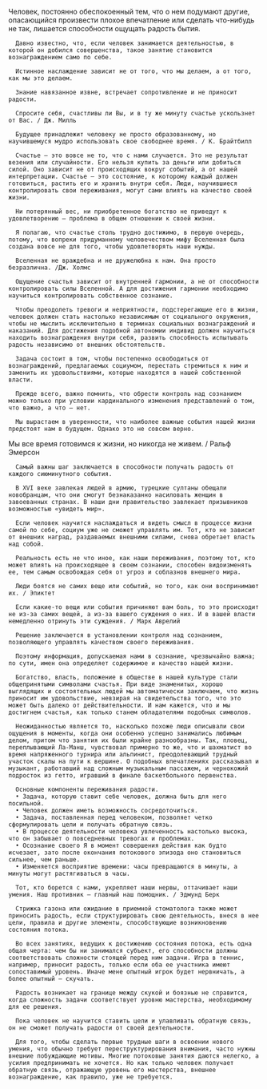  Человек, постоянно обеспокоенный тем, что о нем подумают другие, опасающийся произвести плохое впечатление или сделать что-нибудь не так, лишается способности ощущать радость бытия.

      Давно известно, что, если человек занимается деятельностью, в которой он добился совершенства, такое занятие становится вознаграждением само по себе.

      Истинное наслаждение зависит не от того, что мы делаем, а от того, как мы это делаем.

      Знание навязанное извне, встречает сопротивление и не приносит радости.

      Спросите себя, счастливы ли Вы, и в ту же минуту счастье ускользнет от Вас. / Дж. Милль

      Будущее принадлежит человеку не просто образованному, но научившемуся мудро использовать свое свободнее время. / К. Брайтбилл

      Счастье — это вовсе не то, что с нами случается. Это не результат везения или случайности. Его нельзя купить за деньги или добиться силой. Оно зависит не от происходящих вокруг событий, а от нашей интерпретации. Счастье — это состояние, к которому каждый должен готовиться, растить его и хранить внутри себя. Люди, научившиеся контролировать свои переживания, могут сами влиять на качество своей жизни.

      Ни потерянный вес, ни приобретенное богатство не приведут к удовлетворению — проблема в общем отношении к своей жизни.

      Я полагаю, что счастье столь трудно достижимо, в первую очередь, потому, что вопреки придуманному человечеством мифу Вселенная была создана вовсе не для того, чтобы удовлетворять наши нужды.

      Вселенная не враждебна и не дружелюбна к нам. Она просто безразлична. /Дж. Холмс

      Ощущение счастья зависит от внутренней гармонии, а не от способности контролировать силы Вселенной. А для достижения гармонии необходимо научиться контролировать собственное сознание.

      Чтобы преодолеть тревоги и неприятности, подстерегающие его в жизни, человек должен стать настолько независимым от социального окружения, чтобы не мыслить исключительно в терминах социальных вознаграждений и наказаний. Для достижения подобной автономии индивид должен научиться находить вознаграждения внутри себя, развить способность испытывать радость независимо от внешних обстоятельств.

      Задача состоит в том, чтобы постепенно освободиться от вознаграждений, предлагаемых социумом, перестать стремиться к ним и заменить их удовольствиями, которые находятся в нашей собственной власти.

      Прежде всего, важно помнить, что обрести контроль над сознанием можно только при условии кардинального изменения представлений о том, что важно, а что — нет.

      Мы вырастаем в уверенности, что наиболее важные события нашей жизни предстоят нам в будущем. Однако это не совсем верно.
Мы все время готовимся к жизни, но никогда не живем. / Ральф Эмерсон

      Самый важны шаг заключается в способности получать радость от каждого сиюминутного события.

      В XVI веке завлекая людей в армию, турецкие султаны обещали новобранцам, что они смогут безнаказанно насиловать женщин в завоеванных странах. В наши дни правительство завлекает призывников возможностью «увидеть мир».

      Если человек научится наслаждаться и видеть смысл в процессе жизни самой по себе, социум уже не сможет управлять им. Тот, кто не зависит от внешних наград, раздаваемых внешними силами, снова обретает власть над собой.

      Реальность есть не что иное, как наши переживания, поэтому тот, кто может влиять на происходящее в своем сознании, способен видоизменять ее, тем самым освобождая себя от угроз и соблазнов внешнего мира.

      Люди боятся не самих веще или событий, но того, как они воспринимают их. / Эпиктет

      Если какие-то вещи или события причиняют вам боль, то это происходит не из-за самих вещей, а из-за вашего суждения о них. И в вашей власти немедленно отринуть эти суждения. / Марк Аврелий

      Решение заключается в установлении контроля над сознанием, позволяющего управлять качеством своего переживания.

      Поэтому информация, допускаемая нами в сознание, чрезвычайно важна; по сути, имен она определяет содержимое и качество нашей жизни.

      Богатство, власть, положение в обществе в нашей культуре стали общепринятыми символами счастья. При виде знаменитых, хорошо выглядящих и состоятельных людей мы автоматически заключаем, что жизнь приносит им удовольствие, невзирая на свидетельства того, что это может быть далеко от действительности. И нам кажется, что и мы достигнем счастья, как только станем обладателями подобных символов.

      Неожиданностью является то, насколько похоже люди описывали свои ощущения в моменты, когда они особенно успешно занимались любимым делом, притом что занятия их были крайне разнообразны. Так, пловец, переплывающий Ла-Манш, чувствовал примерно то же, что и шахматист во время напряженного турнира или альпинист, преодолевающий трудный участок скалы на пути к вершине. О подобных впечатлениях рассказывал и музыкант, работавший над сложным музыкальным пассажем, и чернокожий подросток из гетто, игравший в финале баскетбольного первенства.

      Основные компоненты переживания радости.
      • Задача, которую ставит себе человек, должна быть для него посильной.
      • Человек должен иметь возможность сосредоточиться.
      • Задача, поставленная перед человеком, позволяет четко сформулировать цели и получать обратную связь.
      • В процессе деятельности человека увлеченность настолько высока, что он забывает о повседневных тревогах и проблемах.
      • Осознание своего Я в момент совершения действия как будто исчезает, зато после окончания потокового эпизода оно становиться сильнее, чем раньше.
      • Изменяется восприятие времени: часы превращаются в минуты, а минуты могут растягиваться в часы.

      Тот, кто борется с нами, укрепляет наши нервы, оттачивает наши умения. Наш противник — главный наш помощник. / Эдмунд Берк

      Стрижка газона или ожидание в приемной стоматолога также может приносить радость, если структурировать свою деятельность, внеся в нее цели, правила и другие элементы, способствующие возникновению состояния потока.

      Во всех занятиях, ведущих к достижению состояния потока, есть одна общая черта: чем бы ни занимался субъект, его способности должны соответствовать сложности стоящей перед ним задачи. Игра в теннис, например, приносит радость, только если оба ее участника имеют сопоставимый уровень. Иначе мене опытный игрок будет нервничать, а более опытный — скучать.

      Радость возникает на границе между скукой и боязнью не справится, когда сложность задачи соответствует уровню мастерства, необходимому для ее решения.

      Пока человек не научится ставить цели и улавливать обратную связь, он не сможет получать радости от своей деятельности.

      Для того, чтобы сделать первые трудные шаги в освоении нового умения, что обычно требует переструктурирования внимания, часто нужны внешние побуждающие мотивы. Многие потоковые занятия даются нелегко, а усилия предпринимать не хочется. Но как только человек получает обратную связь, отражающую уровень его мастерства, внешнее вознаграждение, как правило, уже не требуется.
